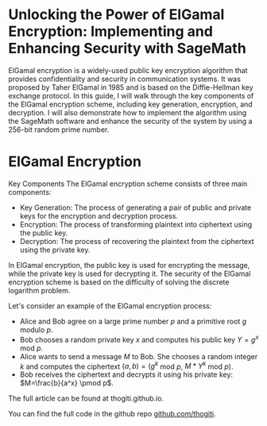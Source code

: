# Unlocking the Power of ElGamal Encryption: Implementing and Enhancing Security with SageMath

ElGamal encryption is a widely-used public key encryption algorithm that provides confidentiality and security in communication systems. It was proposed by Taher ElGamal in 1985 and is based on the Diffie-Hellman key exchange protocol. In this guide, I will walk through the key components of the ElGamal encryption scheme, including key generation, encryption, and decryption. I will also demonstrate how to implement the algorithm using the SageMath software and enhance the security of the system by using a 256-bit random prime number.

# ElGamal Encryption 

Key Components The ElGamal encryption scheme consists of three main components:
- Key Generation: The process of generating a pair of public and private keys for the encryption and decryption process.
- Encryption: The process of transforming plaintext into ciphertext using the public key.
- Decryption: The process of recovering the plaintext from the ciphertext using the private key.

In ElGamal encryption, the public key is used for encrypting the message, while the private key is used for decrypting it. The security of the ElGamal encryption scheme is based on the difficulty of solving the discrete logarithm problem.

Let's consider an example of the ElGamal encryption process:

- Alice and Bob agree on a large prime number $p$ and a primitive root $g$  modulo  $p$.
- Bob chooses a random private key $x$ and computes his public key $Y = g^x$  mod  $p$.
- Alice wants to send a message $M$ to Bob. She chooses a random integer $k$ and computes the ciphertext $(a, b) = (g^k$ mod $p$, $M * Y^k$ mod $p)$.
- Bob receives the ciphertext and decrypts it using his private key: $M=\frac{b}{a^x} \pmod p$.

The full article can be found at thogiti.github.io.

You can find the full code in the github repo [github.com/thogiti](https://github.com/thogiti/ElGamal-Encryption/blob/main/ElGamal-Encryption.sage).



